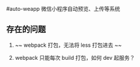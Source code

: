 
#auto-weapp
微信小程序自动预览、上传等系统


## 存在的问题

1. ~~ webpack 打包，无法将 less 打包进去 ~~

2. webpack 只能每次 build 打包，如何 dev 起服务？
